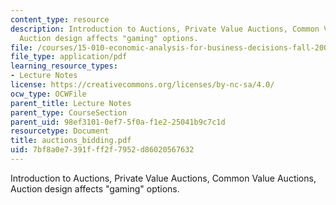 ```yaml
---
content_type: resource
description: Introduction to Auctions, Private Value Auctions, Common Value Auctions,
  Auction design affects "gaming" options.
file: /courses/15-010-economic-analysis-for-business-decisions-fall-2004/7bf8a0e7391fff2f7952d86020567632_auctions_bidding.pdf
file_type: application/pdf
learning_resource_types:
- Lecture Notes
license: https://creativecommons.org/licenses/by-nc-sa/4.0/
ocw_type: OCWFile
parent_title: Lecture Notes
parent_type: CourseSection
parent_uid: 98ef3101-0ef7-5f0a-f1e2-25041b9c7c1d
resourcetype: Document
title: auctions_bidding.pdf
uid: 7bf8a0e7-391f-ff2f-7952-d86020567632
---
```

Introduction to Auctions, Private Value Auctions, Common Value Auctions, Auction design affects "gaming" options.